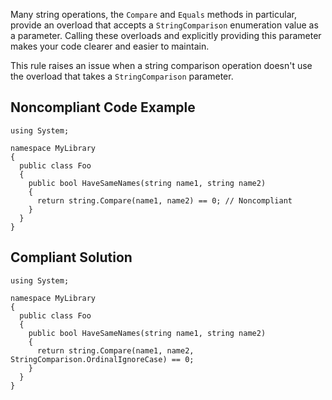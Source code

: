 
Many string operations, the `Compare` and `Equals` methods in particular, provide an overload that accepts a `StringComparison` enumeration value as a parameter. Calling these overloads and explicitly providing this parameter makes your code clearer and easier to maintain.

This rule raises an issue when a string comparison operation doesn't use the overload that takes a `StringComparison` parameter.

## Noncompliant Code Example


    using System;
    
    namespace MyLibrary
    {
      public class Foo
      {
        public bool HaveSameNames(string name1, string name2)
        {
          return string.Compare(name1, name2) == 0; // Noncompliant
        }
      }
    }


## Compliant Solution


    using System;
    
    namespace MyLibrary
    {
      public class Foo
      {
        public bool HaveSameNames(string name1, string name2)
        {
          return string.Compare(name1, name2, StringComparison.OrdinalIgnoreCase) == 0;
        }
      }
    }

